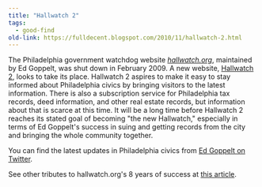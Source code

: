 ```yaml
---
title: "Hallwatch 2"
tags:
  - good-find
old-link: https://fulldecent.blogspot.com/2010/11/hallwatch-2.html
---
```


The Philadelphia government watchdog website [*hallwatch.org*](https://hallwatch.org/), maintained by Ed Goppelt, was shut down in February 2009. A new website, [Hallwatch 2](https://hallwatch2.org/), looks to take its place. Hallwatch 2 aspires to make it easy to stay informed about Philadelphia civics by bringing visitors to the latest information. There is also a subscription service for Philadelphia tax records, deed information, and other real estate records, but information about that is scarce at this time. It will be a long time before Hallwatch 2 reaches its stated goal of becoming "the new Hallwatch," especially in terms of Ed Goppelt's success in suing and getting records from the city and bringing the whole community together.

You can find the latest updates in Philadelphia civics from [Ed Goppelt on Twitter](https://x.com/#!/edgoppelt).

See other tributes to hallwatch.org's 8 years of success at [this article](https://citypaper.net/articles/2009/01/29/the-end-of-hallwatch-philadelphia).
